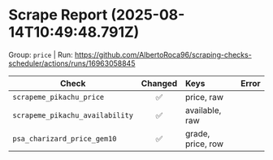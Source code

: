 # Scrape Report (2025-08-14T10:49:48.791Z)

Group: `price`  |  Run: https://github.com/AlbertoRoca96/scraping-checks-scheduler/actions/runs/16963058845

| Check | Changed | Keys | Error |
|---|:---:|:--|:--|
| `scrapeme_pikachu_price` | ✅ | price, raw |  |
| `scrapeme_pikachu_availability` | ✅ | available, raw |  |
| `psa_charizard_price_gem10` | ✅ | grade, price, row |  |
